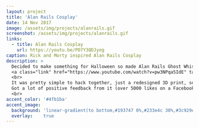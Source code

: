 ```yaml
---
layout: project
title: 'Alan Rails Cosplay'
date: 14 Nov 2017
image: /assets/img/projects/alanrails.gif
screenshot: /assets/img/projects/alanrails.gif
links:
  - title: Alan Rails Cosplay
    url: https://youtu.be/PO7Y3QDJyog
caption: Rick and Morty inspired Alan Rails Cosplay
description: >
  Decided to make something for Halloween so made Alan Rails Ghost Whistle from
  <a class="link" href="https://www.youtube.com/watch?v=pw3NPqa5IdE" target="_blank">Rick and Morty</a>.
  <br>
  It was pretty simple to hack together, just a redesigned 3D print, some glow in the dark paint, and leds. <br>
  Got a lot of positive feedback from it (over 5000 likes on a Facebook fan page), and got my cosplay featured in an art install.
  <br>
accent_color: '#4fb1ba'
accent_image:
  background: 'linear-gradient(to bottom,#193747 0%,#233e4c 30%,#3c929e 50%,#d5d5d4 70%,#cdccc8 100%)'
  overlay:    true
---
```


